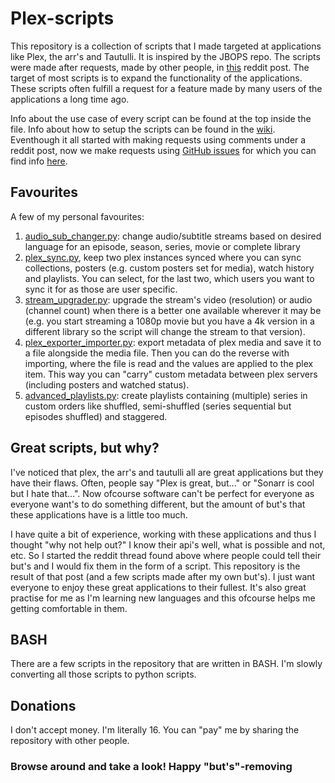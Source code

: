 # Plex-scripts

This repository is a collection of scripts that I made targeted at applications like Plex, the arr's and Tautulli. It is inspired by the JBOPS repo. The scripts were made after requests, made by other people, in [this](https://www.reddit.com/r/PleX/comments/pbwf41/ill_make_any_script_suggestions_you_give/) reddit post. The target of most scripts is to expand the functionality of the applications. These scripts often fulfill a request for a feature made by many users of the applications a long time ago.

Info about the use case of every script can be found at the top inside the file. Info about how to setup the scripts can be found in the [wiki](https://github.com/Casvt/Plex-scripts/wiki/Setup). Eventhough it all started with making requests using comments under a reddit post, now we make requests using [GitHub issues](https://github.com/Casvt/Plex-scripts/issues) for which you can find info [here](https://github.com/Casvt/Plex-scripts/wiki/Requesting).

## Favourites
A few of my personal favourites:
1. [audio_sub_changer.py](https://github.com/Casvt/Plex-scripts/blob/main/changing_settings/audio_sub_changer.py): change audio/subtitle streams based on desired language for an episode, season, series, movie or complete library
2. [plex_sync.py](https://github.com/Casvt/Plex-scripts/blob/main/multiple_servers/plex_sync.py), keep two plex instances synced where you can sync collections, posters (e.g. custom posters set for media), watch history and playlists. You can select, for the last two, which users you want to sync it for as those are user specific.
3. [stream_upgrader.py](https://github.com/Casvt/Plex-scripts/blob/main/stream_control/stream_upgrader.py): upgrade the stream's video (resolution) or audio (channel count) when there is a better one available wherever it may be (e.g. you start streaming a 1080p movie but you have a 4k version in a different library so the script will change the stream to that version).
4. [plex_exporter_importer.py](https://github.com/Casvt/Plex-scripts/blob/main/multiple_servers/plex_exporter_importer.py): export metadata of plex media and save it to a file alongside the media file. Then you can do the reverse with importing, where the file is read and the values are applied to the plex item. This way you can "carry" custom metadata between plex servers (including posters and watched status).
5. [advanced_playlists.py](https://github.com/Casvt/Plex-scripts/blob/main/playlist_collection/advanced_playlists.py): create playlists containing (multiple) series in custom orders like shuffled, semi-shuffled (series sequential but episodes shuffled) and staggered.

## Great scripts, but why?
I've noticed that plex, the arr's and tautulli all are great applications but they have their flaws. Often, people say "Plex is great, but..." or "Sonarr is cool but I hate that...". Now ofcourse software can't be perfect for everyone as everyone want's to do something different, but the amount of but's that these applications have is a little too much.

I have quite a bit of experience, working with these applications and thus I thought "why not help out?" I know their api's well, what is possible and not, etc. So I started the reddit thread found above where people could tell their but's and I would fix them in the form of a script. This repository is the result of that post (and a few scripts made after my own but's). I just want everyone to enjoy these great applications to their fullest. It's also great practise for me as I'm learning new languages and this ofcourse helps me getting comfortable in them.

## BASH
There are a few scripts in the repository that are written in BASH. I'm slowly converting all those scripts to python scripts.

## Donations
I don't accept money. I'm literally 16. You can "pay" me by sharing the repository with other people.

### **Browse around and take a look! Happy "but's"-removing**

